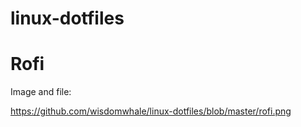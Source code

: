 # linux-dotfiles

# Rofi
Image and file:

https://github.com/wisdomwhale/linux-dotfiles/blob/master/rofi.png 
